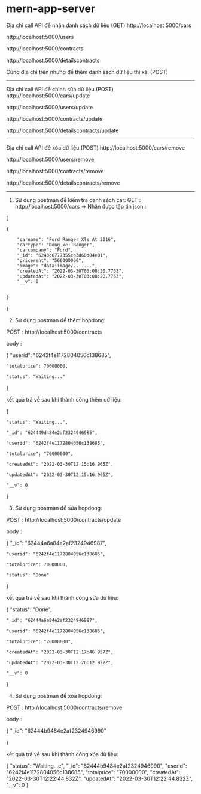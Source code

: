 # mern-app-server
Địa chỉ call API để nhận danh sách dữ liệu (GET)
http://localhost:5000/cars


http://localhost:5000/users


http://localhost:5000/contracts


http://localhost:5000/detailscontracts


Cũng địa chỉ trên nhưng để thêm danh sách dữ liệu thì xài (POST)

--------------------------------------------------------------------
Địa chỉ call API để chỉnh sửa dữ liệu (POST)
http://localhost:5000/cars/update

http://localhost:5000/users/update

http://localhost:5000/contracts/update

http://localhost:5000/detailscontracts/update


---------------------------------------------------------------------
Địa chỉ call API để xóa dữ liệu (POST)
http://localhost:5000/cars/remove

http://localhost:5000/users/remove

http://localhost:5000/contracts/remove

http://localhost:5000/detailscontracts/remove


----------------------------------------------------------------------
1. Sử dụng postman để kiểm tra danh sách car: 
GET : http://localhost:5000/cars 
=> Nhận được tập tin json :

[
    
    {
        
        "carname": "Ford Ranger Xls At 2016",
        "cartype": "Dòng xe: Ranger",
        "carcompany": "Ford",
        "_id": "6243c6777355cb3d60d04e01",
        "pricerent": "566000000",
        "image": "data:image/.......",
        "createdAt": "2022-03-30T03:08:20.776Z",
        "updatedAt": "2022-03-30T03:08:20.776Z",
        "__v": 0

    
    }

}

2. Sử dụng postman để thêm hopdong: 

POST : http://localhost:5000/contracts 

body : 

{
    "userid": "6242f4e1172804056c138685",

    "totalprice": 70000000,

    "status": "Waiting..."

}

kết quả trả về sau khi thành công thêm dữ liệu:

{

    "status": "Waiting...",

    "_id": "624449d484e2af2324946985",

    "userid": "6242f4e1172804056c138685",

    "totalprice": "70000000",

    "createdAt": "2022-03-30T12:15:16.965Z",

    "updatedAt": "2022-03-30T12:15:16.965Z",

    "__v": 0

}


3. Sử dụng postman để sửa hopdong: 

POST : http://localhost:5000/contracts/update 

body : 

{
    "_id": "62444a6a84e2af2324946987",
    
    "userid": "6242f4e1172804056c138685",

    "totalprice": 70000000,

    "status": "Done"

}

kết quả trả về sau khi thành công sửa dữ liệu:

{
    "status": "Done",

    "_id": "62444a6a84e2af2324946987",

    "userid": "6242f4e1172804056c138685",

    "totalprice": "70000000",

    "createdAt": "2022-03-30T12:17:46.957Z",

    "updatedAt": "2022-03-30T12:20:12.922Z",

    "__v": 0
}

4. Sử dụng postman để xóa hopdong: 

POST : http://localhost:5000/contracts/remove 

body : 

{
    "_id": "62444b9484e2af2324946990"

}

kết quả trả về sau khi thành công xóa dữ liệu:

{
    "status": "Waiting...e",
    "_id": "62444b9484e2af2324946990",
    "userid": "6242f4e1172804056c138685",
    "totalprice": "70000000",
    "createdAt": "2022-03-30T12:22:44.832Z",
    "updatedAt": "2022-03-30T12:22:44.832Z",
    "__v": 0
}